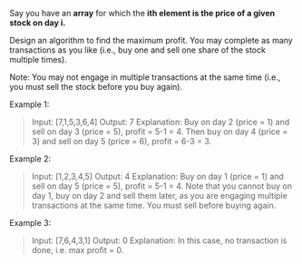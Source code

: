 Say you have an **array** for which the __ith element is the price of a given stock on day i.__

Design an algorithm to find the maximum profit. You may complete as many transactions as you like (i.e., buy one and sell one share of the stock multiple times).

Note: You may not engage in multiple transactions at the same time (i.e., you must sell the stock before you buy again).

Example 1:

>Input: [7,1,5,3,6,4]
>Output: 7
>Explanation: Buy on day 2 (price = 1) and sell on day 3 (price = 5), profit = 5-1 = 4.
>             Then buy on day 4 (price = 3) and sell on day 5 (price = 6), profit = 6-3 = 3.

Example 2:

>Input: [1,2,3,4,5]
>Output: 4
>Explanation: Buy on day 1 (price = 1) and sell on day 5 (price = 5), profit = 5-1 = 4.
>             Note that you cannot buy on day 1, buy on day 2 and sell them later, as you are
>             engaging multiple transactions at the same time. You must sell before buying again.

Example 3:

>Input: [7,6,4,3,1]
>Output: 0
>Explanation: In this case, no transaction is done, i.e. max profit = 0.